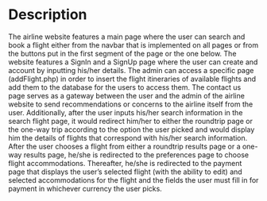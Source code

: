 # Description
The airline website features a main page where the user can search and book a flight either from the navbar that is implemented on all pages or from the buttons put in the first segment of the page or the one below. The website features a SignIn and a SignUp page where the user can create and account by inputting his/her details. The admin can access a specific page (addFlight.php) in order to insert the flight itineraries of available flights and add them to the database for the users to access them. The contact us page serves as a gateway between the user and the admin of the airline website to send recommendations or concerns to the airline itself from the user. Additionally, after the user inputs his/her search information in the search flight page, it would redirect him/her to either the roundtrip page or the one-way trip according to the option the user picked and would display him the details of flights that correspond with his/her search information. After the user chooses a flight from either a roundtrip results page or a one-way results page, he/she is redirected to the preferences page to choose flight accommodations. Thereafter, he/she is redirected to the payment page that displays the user’s selected flight (with the ability to edit) and selected accommodations for the flight and the fields the user must fill in for payment in whichever currency the user picks.